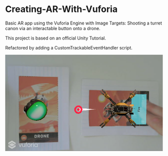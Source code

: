 # Creating-AR-With-Vuforia

Basic AR app using the Vuforia Engine with Image Targets: Shooting a turret canon via an interactable button onto a drone.  

This project is based on an official Unity Tutorial.  

Refactored by adding a CustomTrackableEventHandler script.

![VuforiaTest](VuforiaTest.png)




